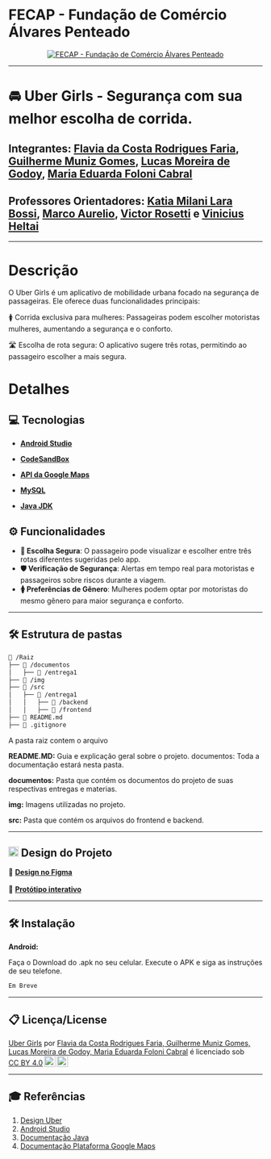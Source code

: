 # FECAP - Fundação de Comércio Álvares Penteado

<p align="center">
<a href= "https://www.fecap.br/"><img src="https://encrypted-tbn0.gstatic.com/images?q=tbn:ANd9GcRhZPrRa89Kma0ZZogxm0pi-tCn_TLKeHGVxywp-LXAFGR3B1DPouAJYHgKZGV0XTEf4AE&usqp=CAU" alt="FECAP - Fundação de Comércio Álvares Penteado" border="0"></a>
</p>

---

# 🚘 Uber Girls - Segurança com sua melhor escolha de corrida.


## Integrantes: [Flavia da Costa Rodrigues Faria](https://www.linkedin.com/in/flaviacostafaria), [Guilherme Muniz Gomes](https://www.linkedin.com/in/guimuniiz/), [Lucas Moreira de Godoy](https://www.linkedin.com/in/lucas-moreira-289671264/), [Maria Eduarda Foloni Cabral](https://www.linkedin.com/in/maria-eduarda-c-foloni/)

## Professores Orientadores: [Katia Milani Lara Bossi](https://www.linkedin.com/in/katia-bossi/), [Marco Aurelio](https://github.com/fecaphub/Portfolio/blob/main), [Victor Rosetti](https://www.linkedin.com/in/victorbarq/) e [Vinicius Heltai](https://www.linkedin.com/in/vheltai/)

---

# Descrição

O Uber Girls é um aplicativo de mobilidade urbana focado na segurança de passageiras. Ele oferece duas funcionalidades principais:

🚺 Corrida exclusiva para mulheres: Passageiras podem escolher motoristas mulheres, aumentando a segurança e o conforto.

🛣 Escolha de rota segura: O aplicativo sugere três rotas, permitindo ao passageiro escolher a mais segura.

# Detalhes

## 💻 Tecnologias 
- **[Android Studio](https://developer.android.com/studio)**

- **[CodeSandBox](https://codesandbox.io/)**

- **[API da Google Maps](https://developers.google.com/maps?hl=pt-br)**

- **[MySQL](https://dev.mysql.com/downloads/mysql/)**

- **[Java JDK](https://www.oracle.com/java/technologies/downloads/)**

## ⚙ Funcionalidades
- **🚦 Escolha Segura**: O passageiro pode visualizar e escolher entre três rotas diferentes sugeridas pelo app.  
- **🛡 Verificação de Segurança**: Alertas em tempo real para motoristas e passageiros sobre riscos durante a viagem.  
- **🚺 Preferências de Gênero**: Mulheres podem optar por motoristas do mesmo gênero para maior segurança e conforto.  


---

## 🛠 Estrutura de pastas

``` bash
📂 /Raiz
├── 📂 /documentos
│   ├── 📂 /entrega1
├── 📂 /img
├── 📂 /src
│   ├── 📂 /entrega1
│   │   ├── 📂 /backend
│   │   ├── 📂 /frontend
├── 📄 README.md
├── 📄 .gitignore

```

A pasta raiz contem o arquivo

<b>README.MD:</b> Guia e explicação geral sobre o projeto.
documentos: Toda a documentação estará nesta pasta.

<b>documentos:</b> Pasta que contém os documentos do projeto de suas respectivas entregas e materias.

<b>img:</b> Imagens utilizadas no projeto.

<b>src:</b> Pasta que contém os arquivos do frontend e backend.

---


## <img src="https://img.icons8.com/?size=100&id=zfHRZ6i1Wg0U&format=png&color=000000" width="20" height="20"/> Design do Projeto
🎨 **[Design no Figma](https://www.figma.com/design/hzCoeiC5YR5ghzuzy8skTm/PI-3-Semestre?node-id=2311-2&t=AF99o37PYMtSejxS-1)**
<br><br>
  📱 **[Protótipo interativo](https://www.figma.com/proto/hzCoeiC5YR5ghzuzy8skTm/PI-3-Semestre?node-id=2411-5852&p=f&t=QoW21cRM8hx4ncqZ-1&scaling=min-zoom&content-scaling=fixed&page-id=2311%3A2&starting-point-node-id=2411%3A5852)**

---

## 🛠 Instalação

<b>Android:</b>

Faça o Download do .apk no seu celular.
Execute o APK e siga as instruções de seu telefone.

```sh
Em Breve
```

---


## 📋 Licença/License
<p xmlns:cc="http://creativecommons.org/ns#" xmlns:dct="http://purl.org/dc/terms/"><a property="dct:title" rel="cc:attributionURL" href="https://github.com/2025-1-NCC3/Projeto10">Uber Girls</a> por <a rel="cc:attributionURL dct:creator" property="cc:attributionName" href="https://www.linkedin.com/in/flaviacostafaria, https://www.linkedin.com/in/guimuniiz/, https://www.linkedin.com/in/lucas-moreira-289671264/, https://www.linkedin.com/in/maria-eduarda-c-foloni/">Flavia da Costa Rodrigues Faria, Guilherme Muniz Gomes, Lucas Moreira de Godoy, Maria Eduarda Foloni Cabral</a> é licenciado sob <a href="https://creativecommons.org/licenses/by/4.0/?ref=chooser-v1" target="_blank" rel="license noopener noreferrer" style="display:inline-block;">CC BY 4.0<img style="height:22px!important;margin-left:3px;vertical-align:text-bottom;" src="https://mirrors.creativecommons.org/presskit/icons/cc.svg?ref=chooser-v1" alt=""><img style="height:22px!important;margin-left:3px;vertical-align:text-bottom;" src="https://mirrors.creativecommons.org/presskit/icons/by.svg?ref=chooser-v1" alt=""></a></p>

---

## 🎓 Referências

1. [Design Uber](https://www.figma.com/community/file/805195278314519508/base-gallery)
2. [Android Studio](https://developer.android.com/develop?hl=pt-br)
3. [Documentação Java](https://docs.oracle.com/en/java/)
4. [Documentação Plataforma Google Maps](https://developers.google.com/maps/documentation?hl=pt-br)
